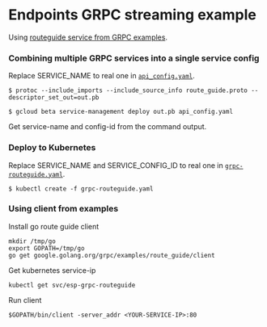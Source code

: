 # Endpoints GRPC streaming example

Using [routeguide service from GRPC examples](http://www.grpc.io/docs/tutorials/basic/go.html).

### Combining multiple GRPC services into a single service config

Replace SERVICE_NAME to real one in [`api_config.yaml`](./api_config.yaml).

```
$ protoc --include_imports --include_source_info route_guide.proto --descriptor_set_out=out.pb

$ gcloud beta service-management deploy out.pb api_config.yaml
```

Get service-name and config-id from the command output.

### Deploy to Kubernetes

Replace SERVICE_NAME and SERVICE_CONFIG_ID to real one in [`grpc-routeguide.yaml`](./grpc-routeguide.yaml).
```
$ kubectl create -f grpc-routeguide.yaml
```

### Using client from examples

Install go route guide client
```
mkdir /tmp/go
export GOPATH=/tmp/go
go get google.golang.org/grpc/examples/route_guide/client
```

Get kubernetes service-ip
```
kubectl get svc/esp-grpc-routeguide
```

Run client
```
$GOPATH/bin/client -server_addr <YOUR-SERVICE-IP>:80
```

